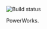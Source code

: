 ![Build status](https://ci.appveyor.com/api/projects/status/ye0ejs272is57h8y/branch/master?svg=true)

PowerWorks.

